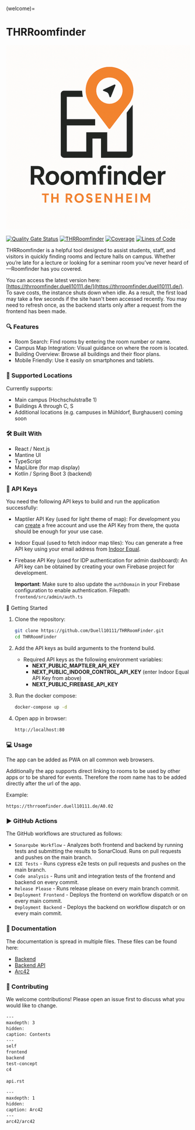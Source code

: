 (welcome)=

# THRRoomfinder

![icon.png](icon.png)

[![Quality Gate Status](https://sonarcloud.io/api/project_badges/measure?project=Duell10111_THRRoomFinder&metric=alert_status)](https://sonarcloud.io/summary/new_code?id=Duell10111_THRRoomFinder)
[![THRRoomfinder](https://img.shields.io/endpoint?url=https://cloud.cypress.io/badge/simple/2zo3t1/main&style=flat&logo=cypress)](https://cloud.cypress.io/projects/2zo3t1/runs)
[![Coverage](https://sonarcloud.io/api/project_badges/measure?project=Duell10111_THRRoomFinder&metric=coverage)](https://sonarcloud.io/summary/new_code?id=Duell10111_THRRoomFinder)
[![Lines of Code](https://sonarcloud.io/api/project_badges/measure?project=Duell10111_THRRoomFinder&metric=ncloc)](https://sonarcloud.io/summary/new_code?id=Duell10111_THRRoomFinder)

THRRoomfinder is a helpful tool designed to assist students, staff, and visitors in quickly finding rooms and lecture halls on campus. Whether you’re late for a lecture or looking for a seminar room you’ve never heard of—Roomfinder has you covered.

You can access the latest version here: [https://thrroomfinder.duell10111.de/](https://thrroomfinder.duell10111.de/).  
To save costs, the instance shuts down when idle. As a result, the first load may take a few seconds if the site hasn't been accessed recently. You may need to refresh once, as the backend starts only after a request from the frontend has been made.

### 🔍 Features
- Room Search: Find rooms by entering the room number or name.
- Campus Map Integration: Visual guidance on where the room is located.
- Building Overview: Browse all buildings and their floor plans.
- Mobile Friendly: Use it easily on smartphones and tablets.

### 🏫 Supported Locations

Currently supports:
- Main campus (Hochschulstraße 1)
- Buildings A through C, S
- Additional locations (e.g. campuses in Mühldorf, Burghausen) coming soon

### 🛠️ Built With
- React / Next.js
- Mantine UI
- TypeScript
- MapLibre (for map display)
- Kotlin / Spring Boot 3 (backend)

### 🔑 API Keys

You need the following API keys to build and run the application successfully:

- Maptiler API Key (used for light theme of map):
  For development you can [create](https://www.maptiler.com/) a free account and use the API Key from there, the quota should be enough for your use case.
- Indoor Equal (used to fetch indoor map tiles):
  You can generate a free API key using your email address from [Indoor Equal](https://indoorequal.com/).
- Firebase API Key (used for IDP authentication for admin dashboard):
  An API key can be obtained by creating your own Firebase project for development.

  **Important**: Make sure to also update the `authDomain` in your Firebase configuration to enable authentication.
  Filepath: `frontend/src/admin/auth.ts`

🚀 Getting Started

1. Clone the repository:
   ```bash
   git clone https://github.com/Duell10111/THRRoomFinder.git
   cd THRRoomFinder
   ```

2. Add the API keys as build arguments to the frontend build.
    - Required API keys as the following environment variables:
        - **NEXT_PUBLIC_MAPTILER_API_KEY**
        - **NEXT_PUBLIC_INDOOR_CONTROL_API_KEY** (enter Indoor Equal API Key from above)
        - **NEXT_PUBLIC_FIREBASE_API_KEY**

3. Run the docker compose:
   ```bash
   docker-compose up -d
   ```

4. Open app in browser:
   ```
   http://localhost:80
   ```

### 💻 Usage

The app can be added as PWA on all common web browsers.

Additionally the app supports direct linking to rooms to be used by other apps or to be shared for events.
Therefore the room name has to be added directly after the url of the app.

Example:
```
https://thrroomfinder.duell10111.de/A0.02
```

### ▶️ GitHub Actions

The GitHub workflows are structured as follows:

- `Sonarqube Workflow` - Analyzes both frontend and backend by running tests and submitting the results to SonarCloud.
  Runs on pull requests and pushes on the main branch.
- `E2E Tests` - Runs cypress e2e tests on pull requests and pushes on the main branch.
- `Code analysis` - Runs unit and integration tests of the frontend and backend on every commit.
- `Release Please` - Runs release please on every main branch commit.
- `Deployment Frontend` - Deploys the frontend on workflow dispatch or on every main commit.
- `Deployment Backend` - Deploys the backend on workflow dispatch or on every main commit.

### 📄 Documentation

The documentation is spread in multiple files. These files can be found here:

- [Backend](backend.md)
- [Backend API](api.rst)
- [Arc42](arc42/arc42.md)

### 🤝 Contributing

We welcome contributions! Please open an issue first to discuss what you would like to change.

```{toctree}
---
maxdepth: 3
hidden:
caption: Contents
---
self
frontend
backend
test-concept
c4

api.rst
```

```{toctree}
---
maxdepth: 1
hidden:
caption: Arc42
---
arc42/arc42
```
